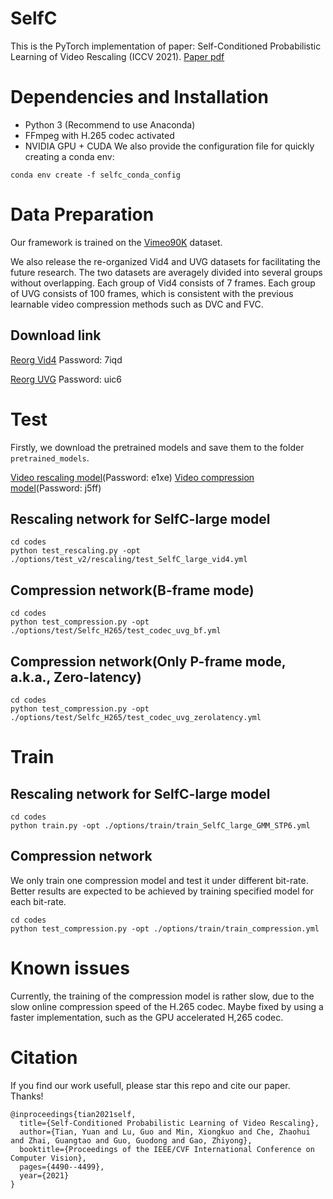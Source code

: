 # SelfC
This is the PyTorch implementation of paper: Self-Conditioned Probabilistic Learning of Video Rescaling (ICCV 2021). [Paper pdf](https://arxiv.org/abs/2107.11639)

# Dependencies and Installation

- Python 3 (Recommend to use Anaconda)
- FFmpeg with H.265 codec activated
- NVIDIA GPU + CUDA
We also provide the configuration file for quickly creating a conda env:
```
conda env create -f selfc_conda_config
```
# Data Preparation

Our framework is trained on the [Vimeo90K](http://data.csail.mit.edu/tofu/dataset/vimeo_septuplet.zip) dataset.

We also release the re-organized Vid4 and UVG datasets for facilitating the future research.
The two datasets are averagely divided into several groups without overlapping. Each group of Vid4 consists of 7 frames.
Each group of UVG consists of 100 frames, which is consistent with the previous learnable video compression methods such as DVC and FVC.
## Download link
[Reorg Vid4](https://pan.baidu.com/s/1sjEDtPgyfZjZRZTX8TF9hA) Password: 7iqd


[Reorg UVG](https://pan.baidu.com/s/13EdBLPmP4yTciL0FlhHEFQ) Password: uic6

# Test

Firstly, we download the pretrained models and save them to the folder `pretrained_models`.

[Video rescaling model](https://pan.baidu.com/s/1XUmSDDzjaxfNxS4iS9se3w)(Password: e1xe)
[Video compression model](https://pan.baidu.com/s/1M2rkLIW1dt1xWEywJwne5A)(Password: j5ff)

## Rescaling network for SelfC-large model
```
cd codes
python test_rescaling.py -opt ./options/test_v2/rescaling/test_SelfC_large_vid4.yml
```
## Compression network(B-frame mode)
```
cd codes
python test_compression.py -opt ./options/test/Selfc_H265/test_codec_uvg_bf.yml
```

## Compression network(Only P-frame mode, a.k.a., Zero-latency)
```
cd codes
python test_compression.py -opt ./options/test/Selfc_H265/test_codec_uvg_zerolatency.yml
```

# Train

## Rescaling network for SelfC-large model
```
cd codes
python train.py -opt ./options/train/train_SelfC_large_GMM_STP6.yml
```
## Compression network

We only train one compression model and test it under different bit-rate. Better results are expected to be achieved by training specified model for each bit-rate.


```
cd codes
python test_compression.py -opt ./options/train/train_compression.yml
```

# Known issues

Currently, the training of the compression model is rather slow, due to the slow online compression speed of the H.265 codec. Maybe fixed by using a faster implementation, such as the GPU accelerated H,265 codec.

# Citation
If you find our work usefull, please star this repo and cite our paper. Thanks!
```
@inproceedings{tian2021self,
  title={Self-Conditioned Probabilistic Learning of Video Rescaling},
  author={Tian, Yuan and Lu, Guo and Min, Xiongkuo and Che, Zhaohui and Zhai, Guangtao and Guo, Guodong and Gao, Zhiyong},
  booktitle={Proceedings of the IEEE/CVF International Conference on Computer Vision},
  pages={4490--4499},
  year={2021}
}

```